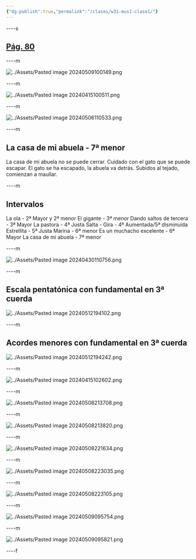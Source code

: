 ```yaml
---
{"dg-publish":true,"permalink":"/clases/w31-mus1-clase1/"}
---
```



----s

## [Pág. 80](https://www.blinklearning.com/v/1714044658/theme_tmpux/launch.php?theme=tmpux#activity/4239478/65132334/421303522)

----m

![../Assets/Pasted image 20240509100149.png](/img/user/Assets/Pasted%20image%2020240509100149.png)

----m

![../Assets/Pasted image 20240415100511.png](/img/user/Assets/Pasted%20image%2020240415100511.png)
 
----m

![../Assets/Pasted image 20240506110533.png](/img/user/Assets/Pasted%20image%2020240506110533.png)

----m

## La casa de mi abuela - 7ª menor

La casa de mi abuela no se puede cerrar.
Cuidado con el gato que se puede escapar.
El gato se ha escapado, la abuela va detrás.
Subidos al tejado, comienzan a maullar.

----m

## Intervalos

La ola - 2ª Mayor y 2ª menor
El gigante - 3ª menor
Dando saltos de tercera - 3ª Mayor
La pastora - 4ª Justa
Salta - Gira - 4ª Aumentada/5ª disminuída
Estrellita - 5ª Justa
Marina - 6ª menor
Es un muchacho excelente - 6ª Mayor
La casa de mi abuela - 7ª menor

----m

![../Assets/Pasted image 20240430110756.png](/img/user/Assets/Pasted%20image%2020240430110756.png)

----m

## Escala pentatónica con fundamental en 3ª cuerda

![../Assets/Pasted image 20240512194102.png](/img/user/Assets/Pasted%20image%2020240512194102.png)

----m

## Acordes menores con fundamental en 3ª cuerda

![../Assets/Pasted image 20240512194242.png](/img/user/Assets/Pasted%20image%2020240512194242.png)

----m

![../Assets/Pasted image 20240415102602.png](/img/user/Assets/Pasted%20image%2020240415102602.png)

----m

![../Assets/Pasted image 20240508213708.png](/img/user/Assets/Pasted%20image%2020240508213708.png)

----m

![../Assets/Pasted image 20240508213820.png](/img/user/Assets/Pasted%20image%2020240508213820.png)

----m

![../Assets/Pasted image 20240508221634.png](/img/user/Assets/Pasted%20image%2020240508221634.png)

----m

![../Assets/Pasted image 20240508223035.png](/img/user/Assets/Pasted%20image%2020240508223035.png)

----m

![../Assets/Pasted image 20240508223105.png](/img/user/Assets/Pasted%20image%2020240508223105.png)

----m

![../Assets/Pasted image 20240509095754.png](/img/user/Assets/Pasted%20image%2020240509095754.png)

----m

![../Assets/Pasted image 20240509095821.png](/img/user/Assets/Pasted%20image%2020240509095821.png)

----f